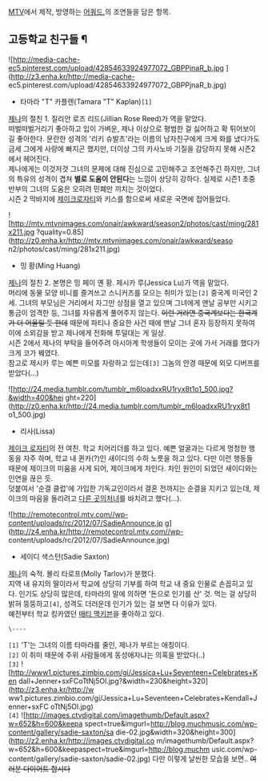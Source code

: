 [MTV](MTV.md)에서 제작, 방영하는 [어쿼드.](%EC%96%B4%EC%BF%BC%EB%93%9C..md)의 조연들을
담은 항목.

## 고등학교 친구들 ¶

![http://media-cache-ec5.pinterest.com/upload/42854633924977072_GBPPjnaR_b.jpg
](http://z3.enha.kr/http://media-cache-
ec5.pinterest.com/upload/42854633924977072_GBPPjnaR_b.jpg)  
* 타마라 "T" 카플렌(Tamara "T" Kaplan)`[1]`  

[제나](%EC%A0%9C%EB%82%98%20%ED%95%B4%EB%B0%80%ED%84%B4.md)의 절친 1. 질리안 로즈
리드(Jillian Rose Reed)가 역을 맡았다.  
떠벌떠벌거리기 좋아하고 입이 가벼운, 제나 이상으로 평범한 걸 싫어하고 확 튀어보이길 좋아한다. 문란한 성격의 '리키 슈발츠'라는 이름의
남자친구에게 크게 화를 냈다가도 금세 그에게 사랑에 빠지곤 했지만, 더이상 그의 카사노바 기질을 감당하지 못해 시즌2에서 헤어진다.  
제나에게는 이것저것 그녀의 문제에 대해 진심으로 고민해주고 조언해주긴 하지만, 그녀의 특유의 성격이 겹쳐 **별로 도움이 안된다**는 느낌이
상당히 강하다. 실제로 시즌1 초중반부의 그녀의 도움은 오히려 민폐만 끼치는 것이었다.  
시즌 2 막바지에 [제이크로자티](%EC%A0%9C%EC%9D%B4%ED%81%AC%20%EB%A1%9C%EC%9E%90%ED%8B%B0.md)와 키스를
함으로써 새로운 국면에 접어들었다.  

![http://mtv.mtvnimages.com/onair/awkward/season2/photos/cast/ming/281x211.jpg
?quality=0.85](http://z0.enha.kr/http://mtv.mtvnimages.com/onair/awkward/seaso
n2/photos/cast/ming/281x211.jpg)  
* 밍 황(Ming Huang)  

[제나](%EC%A0%9C%EB%82%98%20%ED%95%B4%EB%B0%80%ED%84%B4.md)의 절친 2. 본명은 밍 페이 옌
황. 제시카 루(Jessica Lu)가 역을 맡았다.  
머리에 동물 모양 비니를 즐겨쓰고 스니커즈를 모으는 취미가 있는`[2]` 중국계 미국인 2세. 그녀의 부모님은 거리에서 자그만 상점을 열고
있으며 그녀에게 맨날 공부만 시키고 통금이 엄격한 등, 그녀를 자유롭게 풀어주지 않는다. <del>이런 거라면 중국계보다는 한국계가 더
어울릴 듯 한데</del> 때문에 파티나 중요한 사건 때에 맨날 그녀 혼자 등장하지 못하여 이에 소외감을 받고 제나에게 전화해 투덜대는 게
일상.  
시즌 2에서 제나의 부탁을 들어주려 아시아계 학생들이 모이는 곳에 가서 거래를 했다가 크게 코가 꿰였다.  
참고로 제시카 루는 예쁜 미모를 자랑하고 있는데`[3]` 그놈의 안경 때문에 외모 디버프를 받았다(...)  

![http://24.media.tumblr.com/tumblr_m6loadxxRU1ryx8t1o1_500.jpg?&width=400&hei
ght=220](http://z0.enha.kr/http://24.media.tumblr.com/tumblr_m6loadxxRU1ryx8t1
o1_500.jpg)  
* 리사(Lissa)  

[제이크 로자티](%EC%A0%9C%EC%9D%B4%ED%81%AC%20%EB%A1%9C%EC%9E%90%ED%8B%B0.md)의 전
여친. 학교 치어리더를 하고 있다. 예쁜 얼굴과는 다르게 멍청한 행동을 자주 하며, 학교 내 퀸카(?)인 새이디의 수하 노릇을 하고 있다.
다만 이런 행동들 때문에 제이크의 미움을 사게 되어, 제이크에게 차인다. 차인 원인이 되었던 새이디와는 인연을 끊은 듯.  
덧붙여서 '순결 클럽'에 가입한 기독교인이라서 결혼 전까지는 순결을 지키고 있는데, 제이크의 마음을 돌리려고 [다른 곳의처녀](%ED%95%AD%EB%AC%B8.md)를 바치려고 했다(...).  

![http://remotecontrol.mtv.com//wp-content/uploads/rc/2012/07/SadieAnnounce.jp
g](http://z4.enha.kr/http://remotecontrol.mtv.com//wp-
content/uploads/rc/2012/07/SadieAnnounce.jpg)  
* 세이디 색스턴(Sadie Saxton)  

[제나](%EC%A0%9C%EB%82%98%20%ED%95%B4%EB%B0%80%ED%84%B4.md)의 숙적. 몰리 타로프(Molly
Tarlov)가 분했다.  
지역 내 유지의 딸이라서 학교에 상당히 기부를 하여 학교 내 중요 인물로 손꼽히고 있다. 인기도 상당히 많은데, 타마라의 말에 의하면
'돈으로 인기를 산' 것. 먹는 걸 상당히 밝혀 뚱뚱하고`[4]`, 성격도 더러운데 인기가 있는 걸 보면 다 이유가 있다.  
예전부터 학교 킹카였던 [매티 맥키븐](%EB%A7%A4%ED%8B%B0%20%EB%A7%A5%ED%82%A4%EB%B8%90.md)을
좋아하고 있다.

`\----`

`[1]` 'T'는 그녀의 이름 타마라를 줄인, 제나가 부르는 애칭이다.  
`[2]` 이 취미 때문에 주위 사람들에게 동성애자냐는 의혹을 받았다(..)  
`[3]` ![http://www1.pictures.zimbio.com/gi/Jessica+Lu+Seventeen+Celebrates+Ken
dall+Jenner+sxFCoTtNj5Ol.jpg?&width=230&height=320](http://z3.enha.kr/http://w
ww1.pictures.zimbio.com/gi/Jessica+Lu+Seventeen+Celebrates+Kendall+Jenner+sxFC
oTtNj5Ol.jpg)  
`[4]` ![http://images.ctvdigital.com/imagethumb/Default.aspx?w=652&h=600&keepa
spect=true&imgurl=http://blog.muchmusic.com/wp-content/gallery/sadie-saxton/sa
die-02.jpg&width=320&height=300](http://z2.enha.kr/http://images.ctvdigital.co
m/imagethumb/Default.aspx?w=652&h=600&keepaspect=true&imgurl=http://blog.muchm
usic.com/wp-content/gallery/sadie-saxton/sadie-02.jpg) 다만 이렇게 날씬한 모습을 보면..
<del>여러분 다이어트 합시다</del>

